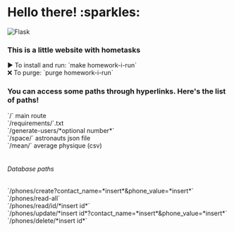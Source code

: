 <h1>Hello there! :sparkles:</h1>

![Flask](https://img.shields.io/badge/Flask%20%2B%20SQL-Checking-orange)

<h3>This is a little website with hometasks</h3>
▶️ To install and run: `make homework-i-run`<br />
❌ To purge: `purge homework-i-run`</li>

<h3>You can access some paths through hyperlinks.
Here's the list of paths!</h3>
`/` main route<br />
`/requirements/`.txt<br />
`/generate-users/*optional number*`<br />
`/space/` astronauts json file<br />
`/mean/` average physique (csv)<br />
<br />
<h6>Database paths</h6>
`/phones/create?contact_name=*insert*&phone_value=*insert*`<br />
`/phones/read-all`<br />
`/phones/read/id/*insert id*`<br />
`/phones/update/*insert id*?contact_name=*insert*&phone_value=*insert*`<br />
`/phones/delete/*insert id*`


